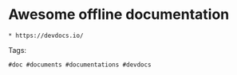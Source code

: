 # Awesome offline documentation

```
* https://devdocs.io/
```

Tags:
```
#doc #documents #documentations #devdocs
```
